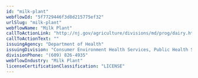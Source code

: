 ```yaml
---
id: "milk-plant"
webflowId: "5f7729446f3d8d215775ef32"
urlSlug: "milk-plant"
webflowName: "Milk Plant"
callToActionLink: "http://nj.gov/agriculture/divisions/md/prog/dairy.html"
callToActionText: ""
issuingAgency: "Department of Health"
issuingDivision: "Consumer Environment Health Services, Public Health Sanitation and Safety Program"
divisionPhone: "(609) 826-4935"
webflowIndustry: "Milk Plant"
licenseCertificationClassification: "LICENSE"
---
```

